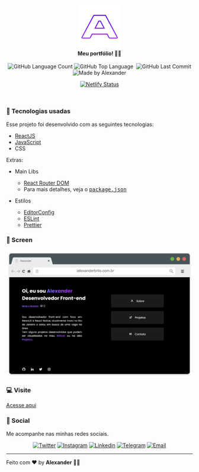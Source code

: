 <h4 align="center">
  <img src=".github/icon.png" width="120px" /><br>
 <b>Meu portfólio!</b> 🤙🏾
</h4>
<p align="center">
    <img alt="GitHub Language Count" src="https://img.shields.io/github/languages/count/ialexanderbrito/ialexanderbrito.github.io?style=flat-square" />
  <img alt="GitHub Top Language" src="https://img.shields.io/github/languages/top/ialexanderbrito/ialexanderbrito.github.io?style=flat-square" />
  <img alt="" src="https://img.shields.io/github/repo-size/ialexanderbrito/ialexanderbrito.github.io?style=flat-square" />
  <img alt="GitHub Last Commit" src="https://img.shields.io/github/last-commit/ialexanderbrito/ialexanderbrito.github.io?style=flat-square" />
  <img alt="Made by Alexander" src="https://img.shields.io/badge/made%20by-Alexander-blueviolet?style=flat-square">
</p>

<p align="center">
<a href="https://app.netlify.com/sites/ialexanderbrito/deploys">
<img alt="Netlify Status" src="https://api.netlify.com/api/v1/badges/5a806ad0-23d7-4b4b-97a1-89055fac51cc/deploy-status">
</a>
</p>

<br>

### :rocket: Tecnologias usadas
Esse projeto foi desenvolvido com as seguintes tecnologias:
- [ReactJS](https://pt-br.reactjs.org/)
- [JavaScript](https://www.javascript.com/)
- CSS

Extras:

- Main Libs
  - [React Router DOM](https://reactrouter.com/)
  - Para mais detalhes, veja o <kbd>[package.json](https://github.com/ialexanderbrito/happy/blob/master/mobile/package.json)</kbd>

- Estilos
  - [EditorConfig](https://editorconfig.org/)
  - [ESLint](https://eslint.org/)
  - [Prettier](https://prettier.io/)

### 📱 Screen

<h4 align="center">
<img src=".github/tela0.png"  />
</h4>

### 💻 Visite

[Acesse aqui](https://ialexanderbrito.com.br/)

### 📱 Social

Me acompanhe nas minhas redes sociais.

<p align="center">

 <a href="https://twitter.com/ialexanderbrito" target="_blank" >
     <img alt="Twitter" src="https://img.shields.io/badge/-Twitter-9cf?style=flat-square&logo=Twitter&logoColor=white"></a>

  <a href="https://instagram.com/ialexanderbrito" target="_blank" >
    <img alt="Instagram" src="https://img.shields.io/badge/-Instagram-ff2b8e?style=flat-square&logo=Instagram&logoColor=white"></a>

  <a href="https://www.linkedin.com/in/ialexanderbrito/" target="_blank" >
    <img alt="Linkedin" src="https://img.shields.io/badge/-Linkedin-blue?style=flat-square&logo=Linkedin&logoColor=white"></a>

  <a href="https://t.me/ialexanderbrito" target="_blank" >
    <img alt="Telegram" src="https://img.shields.io/badge/-Telegram-blue?style=flat-square&logo=Telegram&logoColor=white"></a>

  <a href="mailto:ialexanderbrito@gmail.com" target="_blank" >
    <img alt="Email" src="https://img.shields.io/badge/-Email-c14438?style=flat-square&logo=Gmail&logoColor=white"></a>

</p>

---

Feito com ❤️ by **Alexander** 🤙🏾
